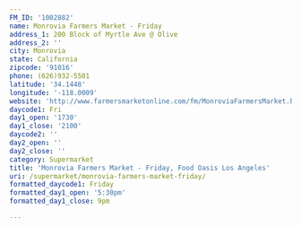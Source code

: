 ```yaml
---
FM_ID: '1002882'
name: Monrovia Farmers Market - Friday
address_1: 200 Block of Myrtle Ave @ Olive
address_2: ''
city: Monrovia
state: California
zipcode: '91016'
phone: (626)932-5501
latitude: '34.1448'
longitude: '-118.0009'
website: 'http://www.farmersmarketonline.com/fm/MonroviaFarmersMarket.html'
daycode1: Fri
day1_open: '1730'
day1_close: '2100'
daycode2: ''
day2_open: ''
day2_close: ''
category: Supermarket
title: 'Monrovia Farmers Market - Friday, Food Oasis Los Angeles'
uri: /supermarket/monrovia-farmers-market-friday/
formatted_daycode1: Friday
formatted_day1_open: '5:30pm'
formatted_day1_close: 9pm

---
```

